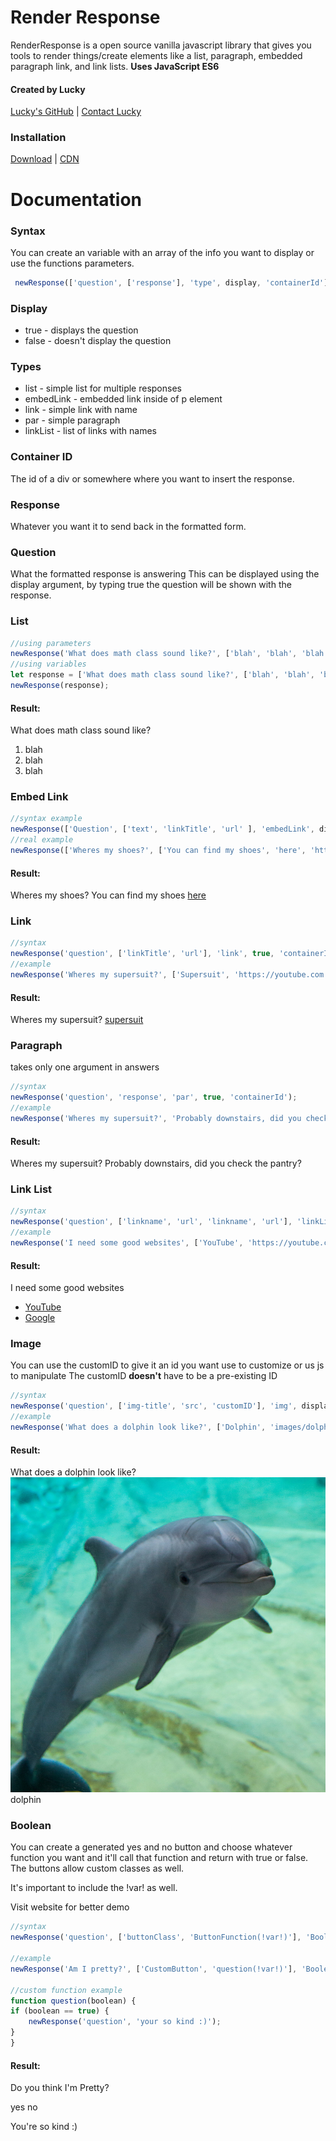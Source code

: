 # Render Response

RenderResponse is a open source vanilla javascript library that gives you tools to render things/create elements like a list, paragraph, embedded paragraph link, and link lists. **Uses JavaScript ES6** 

#### Created by Lucky
[Lucky's GitHub](https://github.com/Raidlucky) |
[Contact Lucky](https://raidlucky.github.io/Projects/)

### Installation

[Download](https://github.com/BanZ-Development/RenderResponse/releases/) |
[CDN](https://banz-development.github.io/RenderResponse/response.min.js)

# Documentation

### Syntax
You can create an variable with an array of the info you want to display or use the functions parameters.
```js
 newResponse(['question', ['response'], 'type', display, 'containerId']);
```

### Display
- true - displays the question
- false - doesn't display the question

### Types
- list - simple list for multiple responses
- embedLink - embedded link inside of p element
- link - simple link with name
- par - simple paragraph
- linkList - list of links with names
### Container ID
The id of a div or somewhere where you want to insert the response.

### Response
Whatever you want it to send back in the formatted form.

### Question
What the formatted response is answering
This can be displayed using the display argument, by typing true the question will be shown with the response.

### List
```js
//using parameters
newResponse('What does math class sound like?', ['blah', 'blah', 'blah'], 'list', true, 'containerId');
//using variables
let response = ['What does math class sound like?', ['blah', 'blah', 'blah'], 'list', true, 'container'];
newResponse(response);

```

#### Result:

What does math class sound like?
1. blah
2. blah
3. blah

### Embed Link
```js
//syntax example
newResponse(['Question', ['text', 'linkTitle', 'url' ], 'embedLink', display, 'containerId']);
//real example
newResponse(['Wheres my shoes?', ['You can find my shoes', 'here', 'https://youtube.com'], 'embedLink', true, 'container']);
```

#### Result:

Wheres my shoes?
You can find my shoes [here](https://youtube.com)

### Link
```js
//syntax
newResponse('question', ['linkTitle', 'url'], 'link', true, 'containerId');
//example
newResponse('Wheres my supersuit?', ['Supersuit', 'https://youtube.com'], 'link', true, 'container');
```

#### Result:

Wheres my supersuit?
[supersuit](https://youtube.com)

### Paragraph
takes only one argument in answers

```js
//syntax
newResponse('question', 'response', 'par', true, 'containerId');
//example
newResponse('Wheres my supersuit?', 'Probably downstairs, did you check the pantry?', 'par', true, 'container');
```

#### Result:

Wheres my supersuit?
Probably downstairs, did you check the pantry?

### Link List
```js
//syntax
newResponse('question', ['linkname', 'url', 'linkname', 'url'], 'linkList', true, 'containerId');
//example
newResponse('I need some good websites', ['YouTube', 'https://youtube.com', 'Google', 'https://google.com'], 'linkList', true, 'container');
```

#### Result:

I need some good websites
- [YouTube](https://youtube.com)
- [Google](https://google.com)

### Image
You can use the customID to give it an id you want use to customize or us js to manipulate
The customID **doesn't** have to be a pre-existing ID
```js
//syntax
newResponse('question', ['img-title', 'src', 'customID'], 'img', display, 'containerId');
//example
newResponse('What does a dolphin look like?', ['Dolphin', 'images/dolphin.jpg', 'dolphin-img'], 'img', true, 'container');
```

#### Result:

What does a dolphin look like?
![dolphin-img](assets/images/dolphin.jpg)
dolphin


### Boolean
You can create a generated yes and no button and choose whatever function you want and it'll call that function and return with true or false. The buttons allow custom classes as well.

It's important to include the !var! as well.

Visit website for better demo

```js
//syntax
newResponse('question', ['buttonClass', 'ButtonFunction(!var!)'], 'Boolean', true, 'containerId');

//example
newResponse('Am I pretty?', ['CustomButton', 'question(!var!)'], 'Boolean', true, 'container');

//custom function example
function question(boolean) {
if (boolean == true) {
    newResponse('question', 'your so kind :)');
}
}
```


#### Result:
Do you think I'm Pretty?

yes no

You're so kind :)